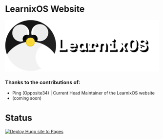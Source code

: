 # **LearnixOS Website**
![LearnixOS title](./static/images/learnix-title-logo.png)
### **Thanks to the contributions of:**
  - Ping (Opposite34) | Current Head Maintainer of the LearnixOS website
  - (coming soon)
# **Status**
[![Deploy Hugo site to Pages](https://github.com/LearnixOS/learnixos.github.io/actions/workflows/hugo.yml/badge.svg)](https://github.com/LearnixOS/learnixos.github.io/actions/workflows/hugo.yml)
